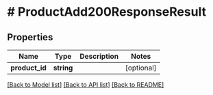 # # ProductAdd200ResponseResult

## Properties

Name | Type | Description | Notes
------------ | ------------- | ------------- | -------------
**product_id** | **string** |  | [optional]

[[Back to Model list]](../../README.md#models) [[Back to API list]](../../README.md#endpoints) [[Back to README]](../../README.md)
